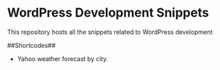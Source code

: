 # WordPress Development Snippets

This repository hosts all the snippets related to WordPress development

##Shortcodes##
- Yahoo weather forecast by city.
